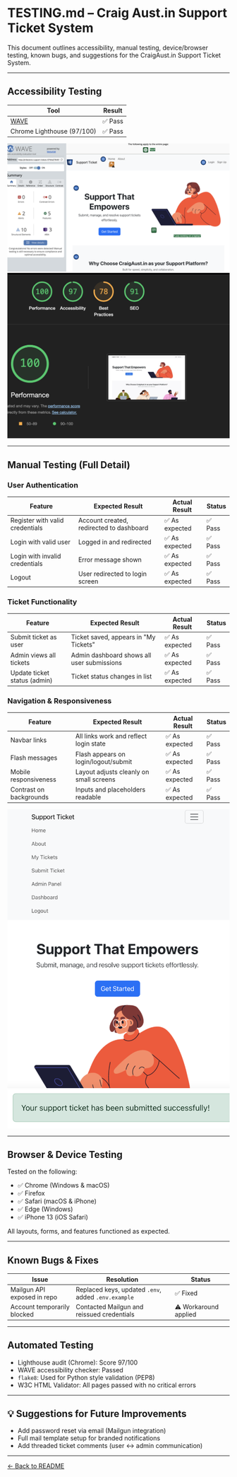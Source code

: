 # TESTING.md – Craig Aust.in Support Ticket System

This document outlines accessibility, manual testing, device/browser testing, known bugs, and suggestions for the CraigAust.in Support Ticket System.

---

## Accessibility Testing

| Tool                        | Result |
|-----------------------------|--------|
| [WAVE](https://wave.webaim.org/)     | ✅ Pass |
| Chrome Lighthouse (97/100) | ✅ Pass |

![WAVE Test](static/images/wave.png)
![Lighthouse Test](static/images/lighthouse.png)

---

## Manual Testing (Full Detail)

### User Authentication

| Feature                        | Expected Result                         | Actual Result                          | Status |
|--------------------------------|------------------------------------------|-----------------------------------------|--------|
| Register with valid credentials | Account created, redirected to dashboard | ✅ As expected                          | ✅ Pass |
| Login with valid user          | Logged in and redirected                 | ✅ As expected                          | ✅ Pass |
| Login with invalid credentials | Error message shown                      | ✅ As expected                          | ✅ Pass |
| Logout                         | User redirected to login screen          | ✅ As expected                          | ✅ Pass |

###  Ticket Functionality

| Feature                        | Expected Result                                | Actual Result                        | Status |
|--------------------------------|-------------------------------------------------|---------------------------------------|--------|
| Submit ticket as user          | Ticket saved, appears in "My Tickets"          | ✅ As expected                        | ✅ Pass |
| Admin views all tickets        | Admin dashboard shows all user submissions     | ✅ As expected                        | ✅ Pass |
| Update ticket status (admin)   | Ticket status changes in list                  | ✅ As expected                        | ✅ Pass |

### Navigation & Responsiveness

| Feature                        | Expected Result                                | Actual Result                        | Status |
|--------------------------------|-------------------------------------------------|---------------------------------------|--------|
| Navbar links                   | All links work and reflect login state         | ✅ As expected                        | ✅ Pass |
| Flash messages                 | Flash appears on login/logout/submit           | ✅ As expected                        | ✅ Pass |
| Mobile responsiveness          | Layout adjusts cleanly on small screens        | ✅ As expected                        | ✅ Pass |
| Contrast on backgrounds        | Inputs and placeholders readable               | ✅ As expected                        | ✅ Pass |

![Responsive Navbar](static/images/burger.png)
![Ticket Submit](static/images/submit.png)

---

## Browser & Device Testing

Tested on the following:

- ✅ Chrome (Windows & macOS)
- ✅ Firefox
- ✅ Safari (macOS & iPhone)
- ✅ Edge (Windows)
- ✅ iPhone 13 (iOS Safari)

All layouts, forms, and features functioned as expected.

---

## Known Bugs & Fixes

| Issue                             | Resolution                                                   | Status |
|----------------------------------|--------------------------------------------------------------|--------|
| Mailgun API exposed in repo      | Replaced keys, updated `.env`, added `.env.example`          | ✅ Fixed |
| Account temporarily blocked      | Contacted Mailgun and reissued credentials                   | ⚠️ Workaround applied |

---

## Automated Testing

- Lighthouse audit (Chrome): Score 97/100
- WAVE accessibility checker: Passed
- `flake8`: Used for Python style validation (PEP8)
- W3C HTML Validator: All pages passed with no critical errors

---

## 💡 Suggestions for Future Improvements

- Add password reset via email (Mailgun integration)
- Full mail template setup for branded notifications
- Add threaded ticket comments (user <-> admin communication)

---

[← Back to README](README.md)
